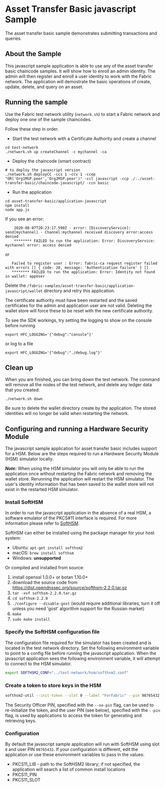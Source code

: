 # Asset Transfer Basic javascript Sample

The asset transfer basic sample demonstrates submitting transactions
and queries.


## About the Sample

This javascript sample application is able to use any of the asset transfer basic
chaincode samples. It will show how to enroll an admin identity. The admin will then
register and enroll a user identity to work with the Fabric network.
The application will demostrate the basic operations of create, update, delete,
and query on an asset.


## Running the sample

Use the Fabric test network utility (`network.sh`) to start a Fabric network and deploy one
one of the sample chaincodes.

Follow these step in order.
- Start the test network with a Certificate Authority and create a channel
```
cd test-network
./network.sh up createChannel -c mychannel -ca
```

- Deploy the chaincode (smart contract)
```
# to deploy the javascript version
./network.sh deployCC -ccs 1 -ccv 1 -ccep "OR('Org1MSP.peer','Org2MSP.peer')" -ccl javascript -ccp ./../asset-transfer-basic/chaincode-javascript/ -ccn basic
```

- Run the application
```
cd asset-transfer-basic/application-javascript
npm install
node app.js
```

If you see an error:
```
    2020-08-07T20:23:17.590Z - error: [DiscoveryService]: send[mychannel] - Channel:mychannel received discovery error:access denied
    ******** FAILED to run the application: Error: DiscoveryService: mychannel error: access denied
```
   or
```
   Failed to register user : Error: fabric-ca request register failed with errors [[ { code: 20, message: 'Authentication failure' } ]]
   ******** FAILED to run the application: Error: Identity not found in wallet: appUser
```
Delete the `/fabric-samples/asset-transfer-basic/application-javascript/wallet` directory
and retry this application.

The certificate authority must have been restarted and the saved certificates for the
admin and application user are not valid. Deleting the wallet store will force these to be reset
with the new certificate authority.

To see the SDK workings, try setting the logging to show on the console before running
```
export HFC_LOGGING='{"debug":"console"}'
```
or log to a file
```
export HFC_LOGGING='{"debug":"./debug.log"}'
```

## Clean up
When you are finished, you can bring down the test network.
The command will remove all the nodes of the test network, and delete any
ledger data that you created:

```
./network.sh down
```
Be sure to delete the wallet directory create by the application.
The stored identities will no longer be valid when restarting the network.

## Configuring and running a Hardware Security Module

The javascript sample application for asset transfer basic includes
support for a HSM. Below are the steps required to run a Hardware Security Module (HSM)
simulator locally.

**_Note:_**
	When using the HSM simulator you will only be able to run the application once
	without restarting the Fabric network and removing the wallet store.
	Rerunning the application will restart the HSM simulator. The user's identity
	information that has been saved to the wallet store will not exist in the
	restarted HSM simulator.

### Install SoftHSM

In order to run the javascript application in the absence of a real HSM, a software
emulator of the PKCS#11 interface is required.
For more information please refer to [SoftHSM](https://www.opendnssec.org/softhsm/).

SoftHSM can either be installed using the package manager for your host system:

* Ubuntu: `apt-get install softhsm2`
* macOS: `brew install softhsm`
* Windows: **unsupported**

Or compiled and installed from source:

1. install openssl 1.0.0+ or botan 1.10.0+
2. download the source code from <https://dist.opendnssec.org/source/softhsm-2.2.0.tar.gz>
3. `tar -xvf softhsm-2.2.0.tar.gz`
4. `cd softhsm-2.2.0`
5. `./configure --disable-gost` (would require additional libraries, turn it off unless you need 'gost' algorithm support for the Russian market)
6. `make`
7. `sudo make install`

### Specify the SoftHSM configuration file

The configuration file required for the simulator has been created and is
located in the test network directory. Set the following environment
variable to point to a config file before running the javascript application.
When the javascript application sees the following environment variable, it will
attempt to connect to the HSM simulator.

```bash
export SOFTHSM2_CONF="../test-network/hsm/softhsm2.conf"
```

### Create a token to store keys in the HSM

```bash
softhsm2-util --init-token --slot 0 --label "ForFabric" --pin 98765432 --so-pin 1234
```

The Security Officer PIN, specified with the `--so-pin` flag, can be used to re-initialize the token,
and the user PIN (see below), specified with the `--pin` flag, is used by applications to access the token for
generating and retrieving keys.

### Configuration

By default the javascript sample application will run with SoftHSM using slot `0` and user PIN `98765432`.
If your configuration is different, edit the application or use these environment variables to pass in the values:

* PKCS11_LIB - path to the SoftHSM2 library; if not specified, the application will search a list of common install locations
* PKCS11_PIN
* PKCS11_SLOT